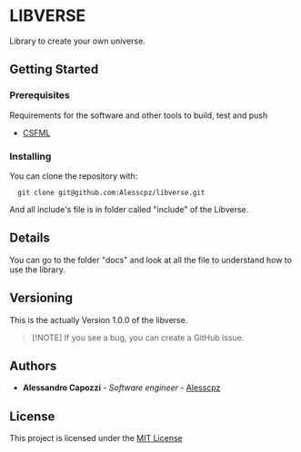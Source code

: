
# LIBVERSE

  

Library to create your own universe.

  

## Getting Started

  

### Prerequisites

  

Requirements for the software and other tools to build, test and push

- [CSFML](https://26.customprotocol.com/csfml/index.htm)

  

### Installing

  You can clone the repository with:

``	git clone git@github.com:Alesscpz/libverse.git``

And all include's file is in folder called "include" of the Libverse.

## Details

  
You can go to the folder "docs" and look at all the file to understand how to use the library.

  


## Versioning

  

This is the actually Version 1.0.0 of the libverse.

  

>  [!NOTE]
>  If you see a bug, you can create a GitHub issue.

  

## Authors

  

- **Alessandro Capozzi** - *Software engineer* - [Alesscpz](https://github.com/Alesscpz)

  

## License

  

This project is licensed under the [MIT License](LICENSE.md)
